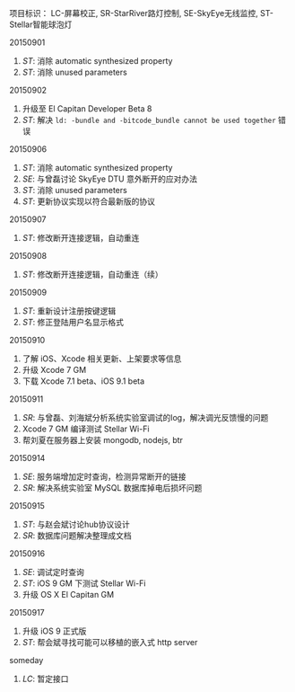 项目标识： LC-屏幕校正, SR-StarRiver路灯控制, SE-SkyEye无线监控, ST-Stellar智能球泡灯

20150901

1. *ST*: 消除 automatic synthesized property
2. *ST*: 消除 unused parameters

20150902

1. 升级至 El Capitan Developer Beta 8
2. *ST*: 解决 `ld: -bundle and -bitcode_bundle cannot be used together` 错误

20150906

1. *ST*: 消除 automatic synthesized property
2. *SE*: 与曾磊讨论 SkyEye DTU 意外断开的应对办法
3. *ST*: 消除 unused parameters
4. *ST*: 更新协议实现以符合最新版的协议

20150907

1. *ST*: 修改断开连接逻辑，自动重连

20150908

1. *ST*: 修改断开连接逻辑，自动重连（续）

20150909

1. *ST*: 重新设计注册按键逻辑
2. *ST*: 修正登陆用户名显示格式

20150910

1. 了解 iOS、Xcode 相关更新、上架要求等信息
2. 升级 Xcode 7 GM
3. 下载 Xcode 7.1 beta、iOS 9.1 beta

20150911

1. *SR*: 与曾磊、刘海斌分析系统实验室调试的log，解决调光反馈慢的问题
2. Xcode 7 GM 编译测试 Stellar Wi-Fi
3. 帮刘夏在服务器上安装 mongodb, nodejs, btr

20150914

1. *SE*: 服务端增加定时查询，检测异常断开的链接
2. *SR*: 解决系统实验室 MySQL 数据库掉电后损坏问题

20150915

1. *ST*: 与赵会斌讨论hub协议设计
2. *SR*: 数据库问题解决整理成文档

20150916

1. *SE*: 调试定时查询
2. *ST*: iOS 9 GM 下测试 Stellar Wi-Fi
3. 升级 OS X El Capitan GM

20150917

1. 升级 iOS 9 正式版
2. *ST*: 帮会斌寻找可能可以移植的嵌入式 http server

someday

1. *LC*: 暂定接口


[//]: # (comment)
